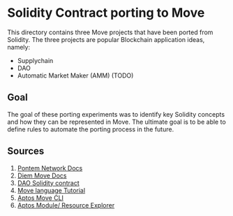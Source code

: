 # Solidity Contract porting to Move
This directory contains three Move projects that have been ported from Solidity. The three projects are popular Blockchain application ideas, namely:
- Supplychain
- DAO
- Automatic Market Maker (AMM) (TODO)

## Goal 
The goal of these porting experiments was to identify key Solidity concepts and how they can be represented in Move. The ultimate goal is to be able to define rules to automate the porting process in the future. 


## Sources
1. [Pontem Network Docs](https://docs.pontem.network/02.-move-language/lang)
2. [Diem Move Docs](https://diem.github.io/move/introduction.html)
3. [DAO Solidity contract](https://github.com/blockchainsllc/DAO/blob/develop/DAO.sol)
4. [Move language Tutorial](https://github.com/move-language/move/tree/main/language/documentation/tutorial)
5. [Aptos Move CLI](https://aptos.dev/cli-tools/aptos-cli-tool/install-aptos-cli/)
6. [Aptos Module/ Resource Explorer](https://aptos-module-explorer.vercel.app/)
